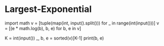 # Largest-Exponential
import math
v = [tuple(map(int, input().split())) for _ in range(int(input()))]
v = [(e * math.log(b), b, e) for b, e in v]

K = int(input())
_, b, e = sorted(v)[K-1]
print(b, e)	
